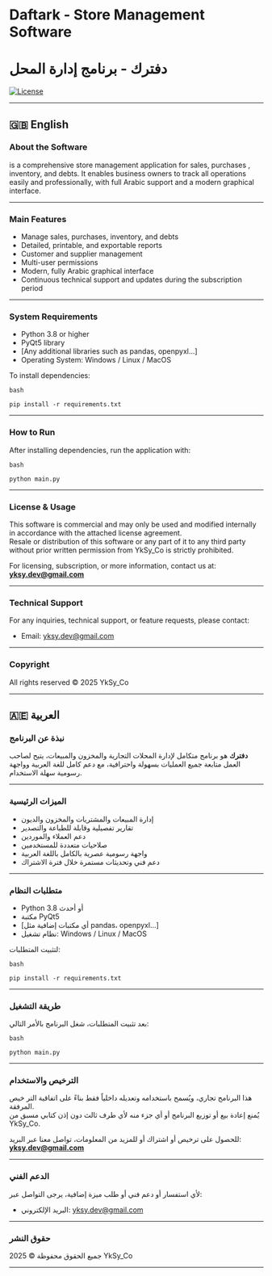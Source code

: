 
# Daftark - Store Management Software
# دفترك - برنامج إدارة المحل  

[![License](https://img.shields.io/badge/license-Commercial-blue)](LICENSE)

---

## 🇬🇧 English

### About the Software

is a comprehensive store management application for sales, purchases
, inventory, and debts. It enables business owners to track all operations
 easily and professionally, with full Arabic support and a modern graphical
 interface.

---

### Main Features

- Manage sales, purchases, inventory, and debts  
- Detailed, printable, and exportable reports  
- Customer and supplier management  
- Multi-user permissions  
- Modern, fully Arabic graphical interface  
- Continuous technical support and updates during the subscription period  

---

### System Requirements

- Python 3.8 or higher  
- PyQt5 library  
- [Any additional libraries such as pandas, openpyxl...]  
- Operating System: Windows / Linux / MacOS  

To install dependencies:

``bash``
```
pip install -r requirements.txt
```

---

### How to Run

After installing dependencies, run the application with:

``bash``
```
python main.py
```

---

### License & Usage

This software is commercial and may only be used and modified internally in
 accordance with the attached license agreement.  
Resale or distribution of this software or any part of it to any third party
 without prior written permission from YkSy_Co is strictly prohibited.

For licensing, subscription, or more information, contact us at:  
**yksy.dev@gmail.com**

---

### Technical Support

For any inquiries, technical support, or feature requests, please contact:
- Email: yksy.dev@gmail.com

---

### Copyright

All rights reserved © 2025 YkSy_Co

---

## 🇦🇪 العربية

### نبذة عن البرنامج

**دفترك** هو برنامج متكامل لإدارة المحلات التجارية والمخزون والمبيعات، يتيح لصاحب العمل متابعة جميع العمليات بسهولة واحترافية، مع دعم كامل للغة العربية وواجهة
 رسومية سهلة الاستخدام.

---

### الميزات الرئيسية

- إدارة المبيعات والمشتريات والمخزون والديون  
- تقارير تفصيلية وقابلة للطباعة والتصدير  
- دعم العملاء والموردين  
- صلاحيات متعددة للمستخدمين  
- واجهة رسومية عصرية بالكامل باللغة العربية  
- دعم فني وتحديثات مستمرة خلال فترة الاشتراك  

---

### متطلبات النظام

- Python 3.8 أو أحدث  
- مكتبة PyQt5  
- [أي مكتبات إضافية مثل pandas، openpyxl...]  
- نظام تشغيل: Windows / Linux / MacOS  

لتثبيت المتطلبات:

``bash``
```
pip install -r requirements.txt
```

---

### طريقة التشغيل

بعد تثبيت المتطلبات، شغل البرنامج بالأمر التالي:

``bash``
```
python main.py
```

---

### الترخيص والاستخدام

هذا البرنامج تجاري، ويُسمح باستخدامه وتعديله داخلياً فقط بناءً على اتفاقية التر
خيص المرفقة.  
يُمنع إعادة بيع أو توزيع البرنامج أو أي جزء منه لأي طرف ثالث دون إذن كتابي مسبق
 من YkSy_Co.

للحصول على ترخيص أو اشتراك أو للمزيد من المعلومات، تواصل معنا عبر البريد:  
**yksy.dev@gmail.com**

---

### الدعم الفني

لأي استفسار أو دعم فني أو طلب ميزة إضافية، يرجى التواصل عبر:
- البريد الإلكتروني: yksy.dev@gmail.com

---

### حقوق النشر

جميع الحقوق محفوظة © 2025 YkSy_Co

---
